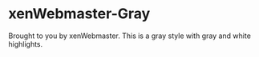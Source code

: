 # xenWebmaster-Gray
Brought to you by xenWebmaster. This is a gray style with gray and white highlights.
